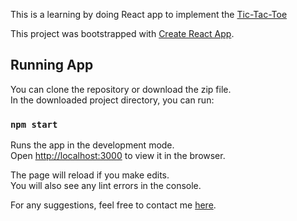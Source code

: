 This is a learning by doing React app to implement the [Tic-Tac-Toe](https://playtictactoe.org/)

This project was bootstrapped with [Create React App](https://github.com/facebook/create-react-app).

## Running App

You can clone the repository or download the zip file.<br />
In the downloaded project directory, you can run:

### `npm start`

Runs the app in the development mode.<br />
Open [http://localhost:3000](http://localhost:3000) to view it in the browser.

The page will reload if you make edits.<br />
You will also see any lint errors in the console.

For any suggestions, feel free to contact me [here](https://www.linkedin.com/in/wilkom2009/).
